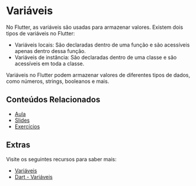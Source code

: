 # Variáveis

No Flutter, as variáveis são usadas para armazenar valores. Existem dois tipos de variáveis no Flutter:

- Variáveis locais: São declaradas dentro de uma função e são acessíveis apenas dentro dessa função.
- Variáveis de instância: São declaradas dentro de uma classe e são acessíveis em toda a classe.

Variáveis no Flutter podem armazenar valores de diferentes tipos de dados, como números, strings, booleanos e mais.

## Conteúdos Relacionados

- [Aula](./aula/README.md)
- [Slides](./aula/presenter.md)
- [Exercícios](./exercicios/README.md)

## Extras
Visite os seguintes recursos para saber mais:

- [Variáveis](https://dart.dev/guides/language/language-tour#variables)
- [Dart - Variáveis](https://howtoflutter.dev/dart/variables/)
